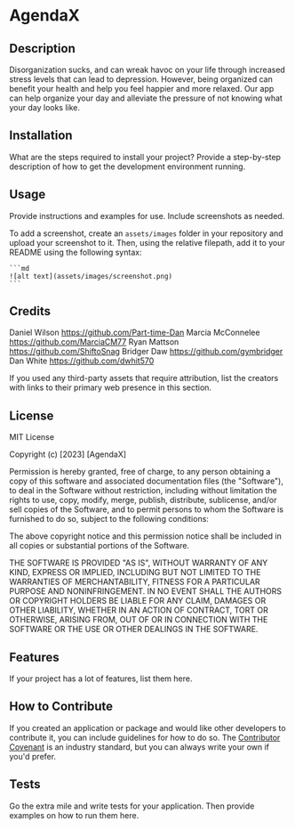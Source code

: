 # AgendaX

## Description

Disorganization sucks, and can wreak havoc on your life through increased stress levels that can lead to depression. However, being organized can benefit your health and help you feel happier and more relaxed. Our app can help organize your day and alleviate the pressure of not knowing what your day looks like.

## Installation

What are the steps required to install your project? Provide a step-by-step description of how to get the development environment running.

## Usage

Provide instructions and examples for use. Include screenshots as needed.

To add a screenshot, create an `assets/images` folder in your repository and upload your screenshot to it. Then, using the relative filepath, add it to your README using the following syntax:

    ```md
    ![alt text](assets/images/screenshot.png)
    ```

## Credits

Daniel Wilson https://github.com/Part-time-Dan
Marcia McConnelee https://github.com/MarciaCM77
Ryan Mattson https://github.com/ShiftoSnag
Bridger Daw https://github.com/gymbridger
Dan White https://github.com/dwhit570

If you used any third-party assets that require attribution, list the creators with links to their primary web presence in this section.


## License

MIT License

Copyright (c) [2023] [AgendaX]

Permission is hereby granted, free of charge, to any person obtaining a copy
of this software and associated documentation files (the "Software"), to deal
in the Software without restriction, including without limitation the rights
to use, copy, modify, merge, publish, distribute, sublicense, and/or sell
copies of the Software, and to permit persons to whom the Software is
furnished to do so, subject to the following conditions:

The above copyright notice and this permission notice shall be included in all
copies or substantial portions of the Software.

THE SOFTWARE IS PROVIDED "AS IS", WITHOUT WARRANTY OF ANY KIND, EXPRESS OR
IMPLIED, INCLUDING BUT NOT LIMITED TO THE WARRANTIES OF MERCHANTABILITY,
FITNESS FOR A PARTICULAR PURPOSE AND NONINFRINGEMENT. IN NO EVENT SHALL THE
AUTHORS OR COPYRIGHT HOLDERS BE LIABLE FOR ANY CLAIM, DAMAGES OR OTHER
LIABILITY, WHETHER IN AN ACTION OF CONTRACT, TORT OR OTHERWISE, ARISING FROM,
OUT OF OR IN CONNECTION WITH THE SOFTWARE OR THE USE OR OTHER DEALINGS IN THE
SOFTWARE.

## Features

If your project has a lot of features, list them here.

## How to Contribute

If you created an application or package and would like other developers to contribute it, you can include guidelines for how to do so. The [Contributor Covenant](https://www.contributor-covenant.org/) is an industry standard, but you can always write your own if you'd prefer.

## Tests

Go the extra mile and write tests for your application. Then provide examples on how to run them here.